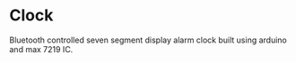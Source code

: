 # Clock

Bluetooth controlled seven segment display alarm clock built using arduino and max 7219 IC.
